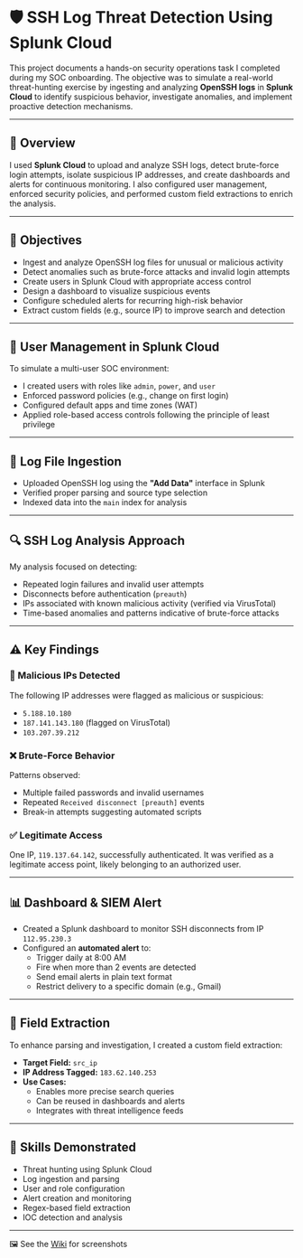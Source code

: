 # 🛡️ SSH Log Threat Detection Using Splunk Cloud

This project documents a hands-on security operations task I completed during my SOC onboarding. The objective was to simulate a real-world threat-hunting exercise by ingesting and analyzing **OpenSSH logs** in **Splunk Cloud** to identify suspicious behavior, investigate anomalies, and implement proactive detection mechanisms.

---

## 🚀 Overview

I used **Splunk Cloud** to upload and analyze SSH logs, detect brute-force login attempts, isolate suspicious IP addresses, and create dashboards and alerts for continuous monitoring. I also configured user management, enforced security policies, and performed custom field extractions to enrich the analysis.

---

## 🎯 Objectives

- Ingest and analyze OpenSSH log files for unusual or malicious activity  
- Detect anomalies such as brute-force attacks and invalid login attempts  
- Create users in Splunk Cloud with appropriate access control  
- Design a dashboard to visualize suspicious events  
- Configure scheduled alerts for recurring high-risk behavior  
- Extract custom fields (e.g., source IP) to improve search and detection  

---

## 🔐 User Management in Splunk Cloud

To simulate a multi-user SOC environment:

- I created users with roles like `admin`, `power`, and `user`
- Enforced password policies (e.g., change on first login)
- Configured default apps and time zones (WAT)
- Applied role-based access controls following the principle of least privilege

---

## 📁 Log File Ingestion

- Uploaded OpenSSH log using the **"Add Data"** interface in Splunk
- Verified proper parsing and source type selection
- Indexed data into the `main` index for analysis

---

## 🔍 SSH Log Analysis Approach

My analysis focused on detecting:

- Repeated login failures and invalid user attempts
- Disconnects before authentication (`preauth`)
- IPs associated with known malicious activity (verified via VirusTotal)
- Time-based anomalies and patterns indicative of brute-force attacks

---

## ⚠️ Key Findings

### 🚩 Malicious IPs Detected
The following IP addresses were flagged as malicious or suspicious:
- `5.188.10.180`
- `187.141.143.180` (flagged on VirusTotal)
- `103.207.39.212`

### ❌ Brute-Force Behavior
Patterns observed:
- Multiple failed passwords and invalid usernames
- Repeated `Received disconnect [preauth]` events
- Break-in attempts suggesting automated scripts

### ✅ Legitimate Access
One IP, `119.137.64.142`, successfully authenticated. It was verified as a legitimate access point, likely belonging to an authorized user.

---

## 📊 Dashboard & SIEM Alert

- Created a Splunk dashboard to monitor SSH disconnects from IP `112.95.230.3`
- Configured an **automated alert** to:
  - Trigger daily at 8:00 AM
  - Fire when more than 2 events are detected
  - Send email alerts in plain text format
  - Restrict delivery to a specific domain (e.g., Gmail)

---

## 🧩 Field Extraction

To enhance parsing and investigation, I created a custom field extraction:

- **Target Field:** `src_ip`  
- **IP Address Tagged:** `183.62.140.253`  
- **Use Cases:**  
  - Enables more precise search queries  
  - Can be reused in dashboards and alerts  
  - Integrates with threat intelligence feeds

---

## 🧠 Skills Demonstrated

- Threat hunting using Splunk Cloud  
- Log ingestion and parsing  
- User and role configuration  
- Alert creation and monitoring  
- Regex-based field extraction  
- IOC detection and analysis  

---

🖼️ See the [Wiki](https://github.com/Deeoojo/splunk-integration/wiki) for screenshots
